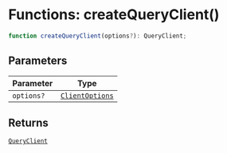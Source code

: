# Functions: createQueryClient()

```ts
function createQueryClient(options?): QueryClient;
```

## Parameters

| Parameter | Type |
| ------ | ------ |
| `options?` | [`ClientOptions`](../types/ClientOptions.md) |

## Returns

[`QueryClient`](../types/QueryClient.md)
